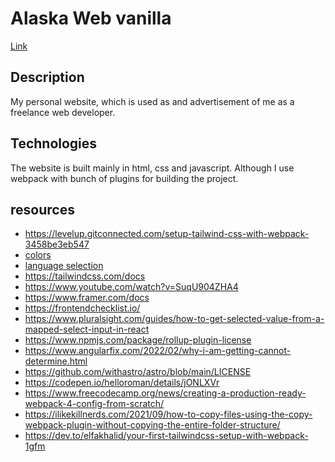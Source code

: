 # Alaska Web vanilla
[Link](https://oliwierzgorniak.pl/en)

## Description
My personal website, which is used as and advertisement of me as a freelance web developer.

## Technologies
The website is built mainly in html, css and javascript. Although I use webpack with bunch of plugins for building the project.

## resources
- https://levelup.gitconnected.com/setup-tailwind-css-with-webpack-3458be3eb547
- [colors](https://colorhunt.co/palette/2c36393f4e4fa27b5cdcd7c9)
- [language selection](https://docs.astro.build/en/guides/integrations-guide/react/)
- https://tailwindcss.com/docs
- https://www.youtube.com/watch?v=SuqU904ZHA4
- https://www.framer.com/docs
- https://frontendchecklist.io/
- https://www.pluralsight.com/guides/how-to-get-selected-value-from-a-mapped-select-input-in-react
- https://www.npmjs.com/package/rollup-plugin-license
- https://www.angularfix.com/2022/02/why-i-am-getting-cannot-determine.html
- https://github.com/withastro/astro/blob/main/LICENSE
- https://codepen.io/helloroman/details/jONLXVr
- https://www.freecodecamp.org/news/creating-a-production-ready-webpack-4-config-from-scratch/
- https://ilikekillnerds.com/2021/09/how-to-copy-files-using-the-copy-webpack-plugin-without-copying-the-entire-folder-structure/
- https://dev.to/elfakhalid/your-first-tailwindcss-setup-with-webpack-1gfm

